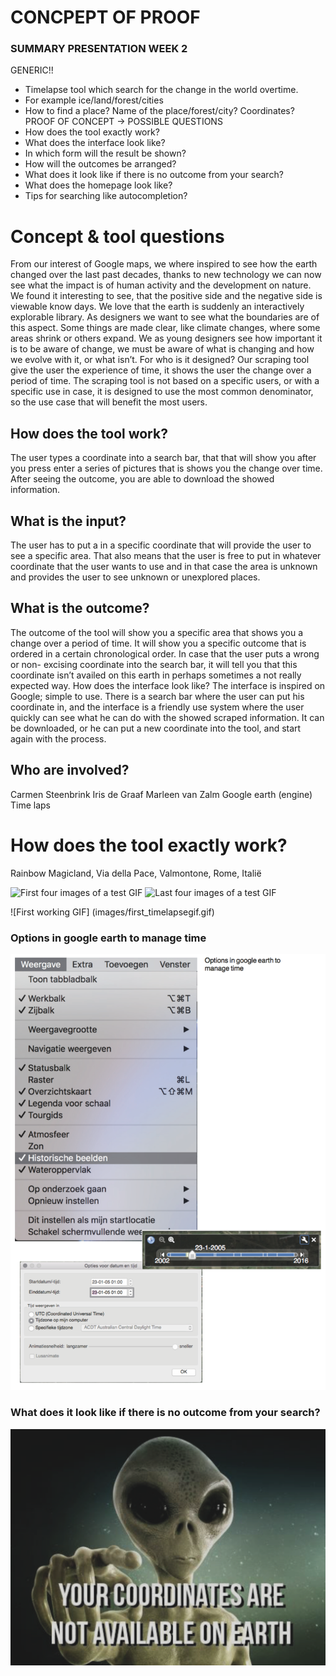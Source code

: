 # CONCPEPT OF PROOF 

### SUMMARY PRESENTATION WEEK 2
GENERIC!!
- Timelapse tool which search for the change in the world overtime.
- For example ice/land/forest/cities
- How to find a place? Name of the place/forest/city? Coordinates?
PROOF OF CONCEPT -> POSSIBLE QUESTIONS
- How does the tool exactly work?
- What does the interface look like?
- In which form will the result be shown?
- How will the outcomes be arranged?
- What does it look like if there is no outcome from your search?
- What does the homepage look like?
- Tips for searching like autocompletion?


# Concept & tool questions

From our interest of Google maps, we where inspired to see how the earth changed over the last past decades, thanks to new technology we can now see what the impact is of human activity and the development on nature. We found it interesting to see, that the positive side and the negative side is viewable know days.
We love that the earth is suddenly an interactively explorable library. As designers we want to see what the boundaries are of this aspect. Some things are made clear, like climate changes, where some areas shrink or others expand. We as young designers see how important it is to be aware of change, we must be aware of what is changing and how we evolve with it, or what isn’t.
For who is it designed?
Our scraping tool give the user the experience of time, it shows the user the change over a period of time. The scraping tool is not based on a specific users, or with a specific use in case, it is designed to use the most common denominator, so the use case that will benefit the most users.

## How does the tool work?

The user types a coordinate into a search bar, that that will show you after you press enter a series of pictures that is shows you the change over time. After seeing the outcome, you are able to download the showed information.

## What is the input?

The user has to put a in a specific coordinate that will provide the user to see a specific area. That also means that the user is free to put in whatever coordinate that the user wants to use and in that case the area is unknown and provides the user to see unknown or unexplored places.

## What is the outcome?

The outcome of the tool will show you a specific area that shows you a change over a period of time. It will show you a specific outcome that is ordered in a certain chronological order.
In case that the user puts a wrong or non- excising coordinate into the search bar, it will tell you that this coordinate isn’t availed on this earth in perhaps sometimes a not really expected way.
How does the interface look like?
The interface is inspired on Google; simple to use.
There is a search bar where the user can put his coordinate in, and the interface is a friendly use system where the user quickly can see what he can do with the showed scraped information. It can be downloaded, or he can put a new coordinate into the tool, and start again with the process.

## Who are involved?
Carmen Steenbrink
Iris de Graaf
Marleen van Zalm
Google earth (engine)
Time laps
 
# How does the tool exactly work?

Rainbow Magicland, Via della Pace, Valmontone, Rome, Italië

![First four images of a test GIF](images/testgif_01.png)
![Last four images of a test GIF](images/testgif_02.png)

![First working GIF] (images/first_timelapsegif.gif)

### Options in google earth to manage time
![How to find the timelapse in Google Earth](images/howto_timelapse.png)

### What does it look like if there is no outcome from your search?
![Alien 'your coordinates are not available on earth'](images/alien.png)

